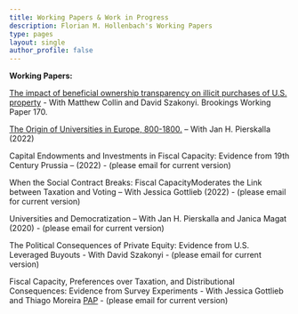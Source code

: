 ```yaml
---
title: Working Papers & Work in Progress
description: Florian M. Hollenbach's Working Papers
type: pages
layout: single
author_profile: false
---
```


__Working Papers:__

[The impact of beneficial ownership transparency on illicit purchases of U.S. property](https://www.brookings.edu/wp-content/uploads/2022/03/Illicit-purchases-of-US-property.pdf) - With Matthew Collin and David Szakonyi. Brookings Working Paper 170.

[The Origin of Universities in Europe, 800-1800.](../papers/Hollenbach_Pierskalla_2022.pdf) – With Jan H. Pierskalla (2022)

Capital Endowments and Investments in Fiscal Capacity: Evidence from 19th Century Prussia – (2022) - (please email for current version)

When the Social Contract Breaks: Fiscal CapacityModerates the Link between Taxation and Voting – With Jessica Gottlieb (2022) - (please email for current version)

Universities and Democratization – With Jan H. Pierskalla and Janica Magat (2020) - (please email for current version)

The Political Consequences of Private Equity: Evidence from U.S. Leveraged Buyouts - With David Szakonyi - (please email for current version)

Fiscal Capacity, Preferences over Taxation, and Distributional Consequences: Evidence from Survey Experiments - With Jessica Gottlieb and Thiago Moreira [PAP](https://osf.io/yvqex) - (please email for current version)


